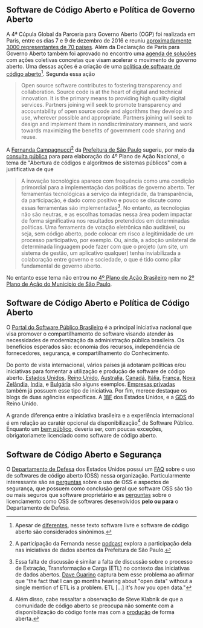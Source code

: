 ## Software de Código Aberto e Política de Governo Aberto

A 4ª Cúpula Global da Parceria para Governo Aberto (OGP) foi realizada em Paris, entre os dias 7 e 9 de dezembro de 2016 e reuniu [aproximadamente 3000 representantes de 70 países](http://governoaberto.cgu.gov.br/noticias/2016/cupula-global-ogp-2016). Além da Declaração de Paris para Governo Aberto também foi aprovado no encontro uma [agenda de soluções](https://www.opengovpartnership.org/stories/paris-declaration-20-collective-actions-accelerate-open-government) com ações coletivas concretas que visam acelerar o movimento de governo aberto. Uma dessas ações é a criação de uma [política de software de código aberto](https://www.opengovpartnership.org/sites/default/files/Paris-Declaration-for-Open-Government_collective-actions.pdf#page=84)[^floss]. Segunda essa ação

> Open source software contributes to fostering transparency and collaboration. Source code is at the heart of digital and technical innovation. It is the primary means to providing high quality digital services. Partners joining will seek to promote transparency and accountability of open source code and algorithms they develop and use, wherever possible and appropriate. Partners joining will seek to design and implement them in nondiscriminatory manners, and work towards maximizing the benefits of government code sharing and reuse.

A [Fernanda Campagnucci](https://github.com/campagnucci)[^1] da [Prefeitura de São Paulo](https://www.linkedin.com/in/fernandacampagnucci/) sugeriu, por meio da [consulta pública](http://www.governoaberto.cgu.gov.br/noticias/2018/aberta-fase-de-priorizacao-de-temas-para-o-4o-plano-de-acao) para para elaboração do 4º Plano de Ação Nacional, o tema de "Abertura de códigos e algoritmos de sistemas públicos" com a justificativa de que

> A inovação tecnológica aparece com frequência como uma condição primordial para a implementação das políticas de governo aberto. Ter ferramentas tecnológicas a serviço da integridade, da transparência, da participação, é dado como positivo e pouco se discute como essas ferramentas são implementadas[^2]. No entanto, as tecnologias não são neutras, e as escolhas tomadas nessa área podem impactar de forma significativa nos resultados pretendidos em determinadas políticas. Uma ferramenta de votação eletrônica não auditável, ou seja, sem código aberto, pode colocar em risco a legitimidade de um processo participativo, por exemplo. Ou, ainda, a adoção unilateral de determinada linguagem pode fazer com que o projeto (um site, um sistema de gestão, um aplicativo qualquer) tenha inviabilizada a colaboração entre governo e sociedade, o que é tido como pilar fundamental de governo aberto.

No entanto esse tema não entrou no [4º Plano de Ação Brasileiro](http://governoaberto.cgu.gov.br/no-brasil/planos-de-acao/4o-plano-de-acao-brasileiro) nem no [2º Plano de Ação do Município de São Paulo](https://www.prefeitura.sp.gov.br/cidade/secretarias/relacoes_internacionais/sao_paulo_aberta/index.php?p=260991).

## Software de Código Aberto e Política de Código Aberto

O [Portal do Software Público Brasileiro](https://softwarepublico.gov.br/social/spb/o-que-e-o-software-publico) é a principal iniciativa nacional que visa promover o compartilhamento de software visando atender às necessidades de modernização da administração pública brasileira. Os benefícios esperados são: economia dos recursos, independência de fornecedores, segurança, e compartilhamento do Conhecimento.

Do ponto de vista internacional, vários países já adotaram políticas e/ou iniciativas para fomentar a utilização e produção de software de código aberto. [Estados Unidos](https://sourcecode.cio.gov/), [Reino Unido](https://www.gov.uk/guidance/be-open-and-use-open-source), [Australia](https://guides.service.gov.au/digital-service-standard/8-make-source-code-open/), [Canadá](https://govfresh.com/2018/12/canada-adopts-open-source-mandate-for-government-software/), [Itália](https://medium.com/team-per-la-trasformazione-digitale/open-source-italian-public-administration-guidelines-software-acquisition-reuse-dba6c733e1b7), [França](https://disic.github.io/politique-de-contribution-open-source/en/), [Nova Zelândia](https://www.data.govt.nz/manage-data/policies/nzgoal/nzgoal-se/), [India](https://opensource.com/government/15/8/india-adopts-open-source-policy), e [Bulgária](https://www.zdnet.com/article/bulgaria-passes-law-requiring-government-software-to-be-open-source/) são alguns exemplos. [Empresas privadas](https://todogroup.org/about/) também já possuem esse tipo de iniciativa. Por fim, merece destaque os blogs de duas agências específicas. A [18F](https://18f.gsa.gov/blog/) dos Estados Unidos, e a [GDS](https://gds.blog.gov.uk/) do Reino Unido.

A grande diferença entre a iniciativa brasileira e a experiência internacional é em relação ao caratér opcional da disponibilização[^3] de Software Público. Enquanto um [bem público](http://putt1ck.blogspot.com/2011/05/public-good-of-software.html), deveria ser, com poucas exceções, obrigatoriamete licenciado como software de código aberto.

## Software de Código Aberto e Segurança

O [Departamento de Defesa](https://dodcio.defense.gov/Open-Source-Software-FAQ/) dos Estados Unidos possui um [FAQ](https://dodcio.defense.gov/Open-Source-Software-FAQ/) sobre o uso de softwares de código aberto (OSS) nessa organização. Particularmente interessante são as [perguntas](https://dodcio.defense.gov/Open-Source-Software-FAQ/#OSS_and_Security.2FSoftware_Assurance.2FSystem_Assurance.2FSupply_Chain_Risk_Management) sobre o uso de OSS e aspectos de segurança, que possuem como conclusão geral que software OSS são tão ou mais seguros que software proprietário e as [perguntas](https://dodcio.defense.gov/Open-Source-Software-FAQ/#Releasing_software_as_OSS) sobre o licenciamento como OSS de softwares desenvolvidos __pelo ou para__ o Departamento de Defesa.

[^floss]: Apesar de [diferentes](https://en.wikipedia.org/wiki/Free_and_open-source_software), nesse texto software livre e software de código aberto são considerados sinônimos.

[^1]: A participação da Fernanda nesse [podcast](https://youtu.be/W1qt6ooXkPs) explora a participação dela nas iniciativas de dados abertos da Prefeitura de São Paulo.

[^2]: Essa falta de discussão é similar a falta de discussão sobre o processo de Extração, Transformação e Carga (ETL) no contexto das iniciativas de dados abertos. [Dave Guarino](https://github.com/codeforamerica/etl-for-america) captura bem esse problema ao afirmar que "the fact that I can go months hearing about "open data" without a single mention of ETL is a problem. ETL [...] it's _how_ you open data."

[^3]: Além disso, cabe ressaltar a observação de Steve Klabnik de que a comunidade de código aberto se preocupa não somente com a disponibilização do código fonte mas com a [produção](https://words.steveklabnik.com/what-comes-after-open-source) de forma aberta.
